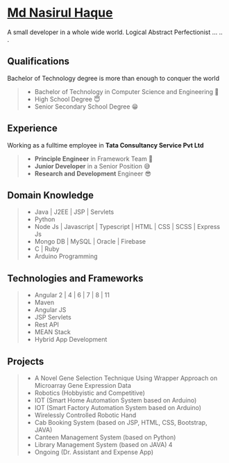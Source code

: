 # [Md Nasirul Haque](https://lurisan.web.app)

A small developer in a whole wide world.
Logical Abstract Perfectionist ... .. . 

## Qualifications
Bachelor of Technology degree is more than enough to conquer the world
> * Bachelor of Technology in Computer Science and Engineering 🥶
> * High School Degree 😇
> * Senior Secondary School Degree 😁

## Experience
Working as a fulltime employee in **Tata Consultancy Service Pvt Ltd**
> * **Principle Engineer** in Framework Team 🤩
> * **Junior Developer** in a Senior Position 😅
> * **Research and Development** Engineer 😎

## Domain Knowledge
> * Java | J2EE | JSP | Servlets
> * Python 
> * Node Js | Javascript | Typescript | HTML | CSS | SCSS | Express Js
> * Mongo DB | MySQL | Oracle | Firebase
> * C | Ruby 
> * Arduino Programming

## Technologies and Frameworks
> * Angular 2 | 4 | 6 | 7 | 8 | 11
> * Maven
> * Angular JS
> * JSP Servlets
> * Rest API
> * MEAN Stack
> * Hybrid App Development

## Projects
> * A Novel Gene Selection Technique Using Wrapper Approach on Microarray Gene Expression Data
> * Robotics (Hobbyistic and Competitive) 
> * IOT (Smart Home Automation System based on Arduino) 
> * IOT (Smart Factory Automation System based on Arduino) 
> * Wirelessly Controlled Robotic Hand
> * Cab Booking System (based on JSP, HTML, CSS, Bootstrap, JAVA)
> * Canteen Management System (based on Python)
> * Library Management System (based on JAVA) 4
> * Ongoing (Dr. Assistant and Expense App)
